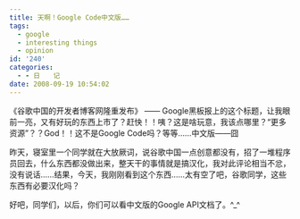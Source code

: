 ```yaml
---
title: 天啊！Google Code中文版……
tags:
  - google
  - interesting things
  - opinion
id: '240'
categories:
  - - 日　　记
date: 2008-09-19 10:54:02
---
```


《谷歌中国的开发者博客网隆重发布》 —— Google黑板报上的这个标题，让我眼前一亮，又有好玩的东西上市了？赶快！！咦？这是啥玩意，我该点哪里？“更多资源”？？God！！这不是Google Code吗？等等……中文版——囧

昨天，寝室里一个同学就在大放厥词，说谷歌中国一点创意都没有，招了一堆程序员回去，什么东西都没做出来，整天干的事情就是搞汉化，我对此评论相当不忿，没有说话……结果，今天，我刚刚看到这个东西……太有空了吧，谷歌同学，这些东西有必要汉化吗？

好吧，同学们，以后，你们可以看中文版的Google API文档了。^_^